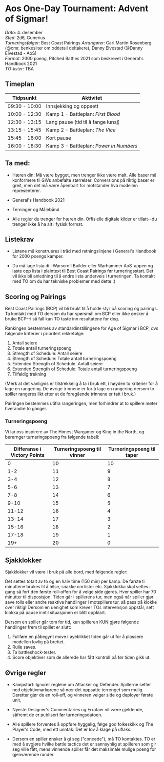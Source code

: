 # Aos One-Day Tournament: Advent of Sigmar! 

*Dato*: 4. desember\
*Sted*: 2d6, Gunerius\
*Turneringsfølger*: Best Coast Pairings
*Arrangører*:  Carl Martin Rosenberg (@cmr, benkesliter om oddetall deltakere), Danny Elvestad (@Danny Elvestad - AoS)\
*Format*: 2000 poeng, Pitched Battles 2021 som beskrevet i General's Handbook 2021 \
*TO-lister*: TBA

## Timeplan

|Tidpsunkt| Aktivitet|
  ---     | ---    
|09:30 - 10:00|Innsjekking og oppsett|
|10:00 - 12:30|Kamp 1 - Battleplan: *First Blood* |
|12:30 - 13:15|Lang pause (tid til å fange lunsj)|
|13:15 - 15:45|Kamp 2 - Battleplan: *The Vice* |
|15:45 - 16:00|Kort pause |
|16:00 - 18:30|Kamp 3 - Battleplan: *Power in Numbers*|

## Ta med:

* Hæren din: Må være bygget, men trenger ikke være malt. Alle baser må konformere til GWs anbefalte størrelser. Conversions på riktig baser er greit, men det må være åpenbart for motstander hva modellen
  representerer.

* General's Handbook 2021

* Terninger og Målebånd

* Alle regler du trenger for hæren din. Offisielle digitale kilder er tillatt--du trenger ikke å ha alt i fysisk format.

## Listekrav

* Listene må konstrueres i tråd med retningslinjene i General's Handbook for 2000 poengs kamper.

* Du må lage lista di i Warscroll Builder eller Warhammer AoS-appen og laste opp lista i plaintext til Best Coast Pairings før turneringsstart. Det vil ikke bli anledning til å endre lista underveis i turneringen. Ta kontakt med TO om du har tekniske problemer med dette :)

## Scoring og Pairings

Best Coast Pairings (BCP) vil bli brukt til å holde styr på scoring og pairings. Ta kontakt med TO dersom du har spørsmål om BCP eller ikke ønsker å bruke BCP--i så fall kan TO taste inn resultatene for deg.

Rankingen bestemmes av standardinstillingene for Age of Sigmar i BCP,  dvs følgende kriterier i prioritert rekkefølge:

1. Antall seiere
2. Totale antall turneringspoeng
3. Strength of Schedule: Antall seiere
4. Strength of Schedule: Totale antall turneringspoeng
5. Extended Strength of Schedule: Antall seiere
6. Extended Strength of Schedule: Totale antall turneringspoeng
7. Tilfeldig trekning

(Merk at det vanligvis er tilstrekkelig å ta i bruk ett, i høyden to kriterier for å lage en rangering. De øvrige trinnene er for å lage en rangering dersom to spiller rangeres likt etter at de foregående trinnene er tatt i bruk.)

Pairingen bestemmes utifra rangeringen, men forhindrer at to spillere møter hverandre to ganger.

### Turneringspoeng

Vi lar oss inspirere av The Honest Wargamer og King in the North, og berernger turneringspoeng fra følgende tabell: 

| Differanse i Victory Points | Turneringspoeng til vinner | Turneringspoeng til taper |
|-----------------------------|----------------------------|---------------------------|
| 0                           | 10                         | 10                        |
| 1-2                         | 11                         | 9                         |
| 3-4                         | 12                         | 8                         |
| 5-6                         | 13                         | 7                         |
| 7-8                         | 14                         | 6                         |
| 9-10                        | 15                         | 5                         |
| 11-12                       | 16                         | 4                         |
| 13-14                       | 17                         | 3                         |
| 15-16                       | 18                         | 2                         |
| 17-18                       | 19                         | 1                         |
| 19+                         | 20                         | 0                         |



## Sjakklokker

Sjakklokker vil være i bruk på alle bord, med følgende regler:

 Det settes totalt av to og en halv time (150 min) per kamp. De første ti minuttene brukes til å hilse, snakke om lister etc. Sjakklokka skal settes i gang så fort den første roll-offen for å velge side gjøres. Hver spiller har 70 minutter til disposisjon.  Tiden går i spillerens tur, men også når spiller gjør save rolls eller andre reaktive handlinger i motspillers tur, så pass på klokke over riktig! Dersom en uenighet som krever TOs intervensjon oppstår, sett klokka på pause inntil situasjonen er blitt oppklart.

 Dersom en spiller går tom for tid, kan spilleren KUN gjøre følgende handlinger frem til spillet er slutt:

 1. Fullføre en påbegynt move i øyeblikket tiden går ut for å plassere modellen
 lovlig på brettet.
 2. Rulle saves.
 3. Ta battleshock-tester.
 4. Score objektiver som de allerede har fått kontroll på før tiden
   gikk ut.

## Øvrige regler


* Kampstart: Ignorer reglene om Attacker og Defender. Spillerne setter ned objektivmarkørene så nær det oppsatte terrenget som mulig. Deretter gjør de en roll-off, og vinneren velger side og deployer første unit.

* Nyeste Designer's Commentaries og Errataer vil være gjeldende, såfremt de er publisert før turneringsdatoen.

* Alle spillere forventes å oppføre hyggelig, følge god folkeskikk og The Player's Code, med ett unntak: Det er lov å klage på uflaks.

* Dersom en spiller ønsker å gi seg ("concede"), må TO kontaktes. TO er med å avgjøre hvilke battle tactics det er sannsynlig at spilleren som gir seg ville fått, mens vinnende spiller får det maksimale mulige poeng for gjenværende runder.
